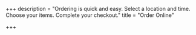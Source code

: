 +++
description = "Ordering is quick and easy. Select a location and time. Choose your items. Complete your checkout."
title = "Order Online"

+++
